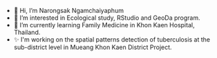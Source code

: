 - 👋 Hi, I’m Narongsak Ngamchaiyaphum
- 👀 I’m interested in Ecological study, RStudio and GeoDa program.
- 🌱 I’m currently learning Family Medicine in Khon Kaen Hospital, Thailand.
- ✨ I'm working on the spatial patterns detection of tuberculosis at the sub-district level in Mueang Khon Kaen District Project.
<!---
Azz247/Azz247 is a ✨ special ✨ repository because its `README.md` (this file) appears on your GitHub profile.
You can click the Preview link to take a look at your changes.
--->
